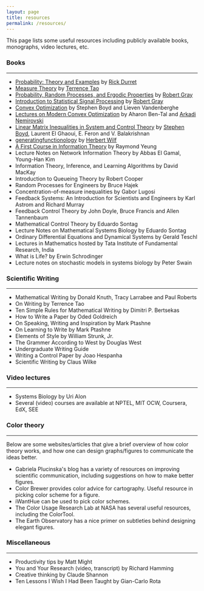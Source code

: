 ```yaml
---
layout: page
title: resources
permalink: /resources/
---
```

This page lists some useful resources including publicly available books, monographs, video lectures, etc. 

### Books
---
- [Probability: Theory and Examples](https://services.math.duke.edu/~rtd/PTE/pte.html) by [Rick Durret](https://services.math.duke.edu/~rtd/)
- [Measure Theory](https://terrytao.files.wordpress.com/2012/12/gsm-126-tao5-measure-book.pdf) by [Terrence Tao](https://www.math.ucla.edu/~tao/)
- [Probability, Random Processes, and Ergodic Properties](https://ee.stanford.edu/~gray/arp.html) by [Robert Gray](https://ee.stanford.edu/~gray/)
- [Introduction to Statistical Signal Processing](https://ee.stanford.edu/~gray/sp.html) by [Robert Gray](https://ee.stanford.edu/~gray/)
- [Convex Optimization](https://web.stanford.edu/~boyd/cvxbook/) by Stephen Boyd and Lieven Vandenberghe
- [Lectures on Modern Convex Optimization](https://www2.isye.gatech.edu/~nemirovs/LMCOBookSIAM.pdf) by Aharon Ben-Tal and [Arkadi Nemirovski](https://www2.isye.gatech.edu/~nemirovs/)
- [Linear Matrix Inequalities in System and Control Theory](https://stanford.edu/~boyd/lmibook/) by [Stephen Boyd](https://stanford.edu/~boyd/), Laurent El Ghaoui, E. Feron and V. Balakrishnan
- [generatingfunctionology](https://www2.math.upenn.edu/~wilf/DownldGF.html) by [Herbert Wilf](https://www2.math.upenn.edu/~wilf/)
- [A First Course in Information Theory](http://iest2.ie.cuhk.edu.hk/~whyeung/book/) by Raymond Yeung
- Lecture Notes on Network Information Theory by Abbas El Gamal, Young-Han Kim
- Information Theory, Inference, and Learning Algorithms by David MacKay
- Introduction to Queueing Theory by Robert Cooper
- Random Processes for Engineers by Bruce Hajek
- Concentration-of-measure inequalities by Gabor Lugosi
- Feedback Systems: An Introduction for Scientists and Engineers by Karl Astrom and Richard Murray
- Feedback Control Theory by John Doyle, Bruce Francis and Allen Tannenbaum
- Mathematical Control Theory by Eduardo Sontag
- Lecture Notes on Mathematical Systems Biology by Eduardo Sontag
- Ordinary Differential Equations and Dynamical Systems by Gerald Teschl
- Lectures in Mathematics hosted by Tata Institute of Fundamental Research, India
- What is Life? by Erwin Schrodinger
- Lecture notes on stochastic models in systems biology by Peter Swain

### Scientific Writing
---
- Mathematical Writing by Donald Knuth, Tracy Larrabee and Paul Roberts
- On Writing by Terrence Tao
- Ten Simple Rules for Mathematical Writing by Dimitri P. Bertsekas
- How to Write a Paper by Oded Goldreich
- On Speaking, Writing and Inspiration by Mark Ptashne
- On Learning to Write by Mark Ptashne
- Elements of Style by William Strunk, Jr.
- The Grammer According to West by Douglas West
- Undergraduate Writing Guide
- Writing a Control Paper by Joao Hespanha
- Scientific Writing by Claus Wilke

### Video lectures
---
- Systems Biology by Uri Alon
- Several (video) courses are available at NPTEL, MIT OCW, Coursera, EdX, SEE


### Color theory
---
Below are some websites/articles that give a brief overview of how color theory works, and how one can design graphs/figures to communicate the ideas better.

- Gabriela Plucinska's blog has a variety of resources on improving scientific communication, including suggestions on how to make better figures.
- Color Brewer provides color advice for cartography. Useful resource in picking color scheme for a figure.
- iWantHue can be used to pick color schemes.
- The Color Usage Research Lab at NASA has several useful resources, including the ColorTool.
- The Earth Observatory has a nice primer on  subtleties behind designing elegant figures.

### Miscellaneous
---
- Productivity tips by Matt Might
- You and Your Research (video, transcript) by Richard Hamming
- Creative thinking by Claude Shannon
- Ten Lessons I Wish I Had Been Taught by Gian-Carlo Rota


